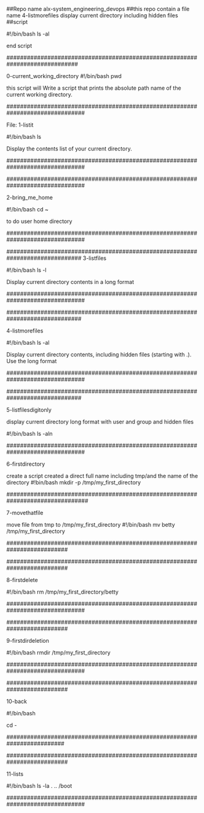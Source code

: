 ##Repo name alx-system_engineering_devops
##this repo contain a file name 4-listmorefiles display current directory including hidden files 
##script

#!/bin/bash
ls -al

end script

#############################################################################

0-current_working_directory
#!/bin/bash
pwd

this script will Write a script that prints the absolute path name of the current working directory.

###############################################################################

File: 1-listit

#!/bin/bash
ls

Display the contents list of your current directory.



###############################################################################

###############################################################################

2-bring_me_home

#!/bin/bash
cd ~

to do user home directory



###############################################################################

##############################################################################
3-listfiles

#!/bin/bash
ls -l

Display current directory contents in a long format



###############################################################################

##############################################################################

4-listmorefiles

#!/bin/bash
ls -al

Display current directory contents, including hidden files (starting with .). Use the long format



###############################################################################

##############################################################################

5-listfilesdigitonly

display current directory long format with user and group and hidden files

#!/bin/bash
ls -aln

###############################################################################

6-firstdirectory

create a script created a direct full name including tmp/and the name of the directory
#!bin/bash
mkdir -p /tmp/my_first_directory

################################################################################

7-movethatfile

move file from tmp to /tmp/my_first_directory
#!/bin/bash
mv betty /tmp/my_first_directory

##########################################################################

##########################################################################

8-firstdelete

#!/bin/bash
rm /tmp/my_first_directory/betty



###############################################################################

##########################################################################

9-firstdirdeletion

#!/bin/bash
rmdir /tmp/my_first_directory



###############################################################################

##########################################################################

10-back

#!/bin/bash

cd -

#########################################################################

##########################################################################

11-lists

#!/bin/bash
ls -la . .. /boot



###############################################################################












